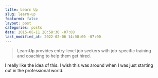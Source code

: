 ```yaml
---
title: Learn Up
slug: learn-up
featured: false
layout: post
categories: posts
date: 2015-06-11 20:58:30 -07:00
last_modified_at: 2022-02-06 14:00:00 -07:00
---
```


> LearnUp provides entry-level job seekers with job-specific training and coaching to help them get hired.

I really like the idea of this. I wish this was around when I was just starting out in the professional world.

